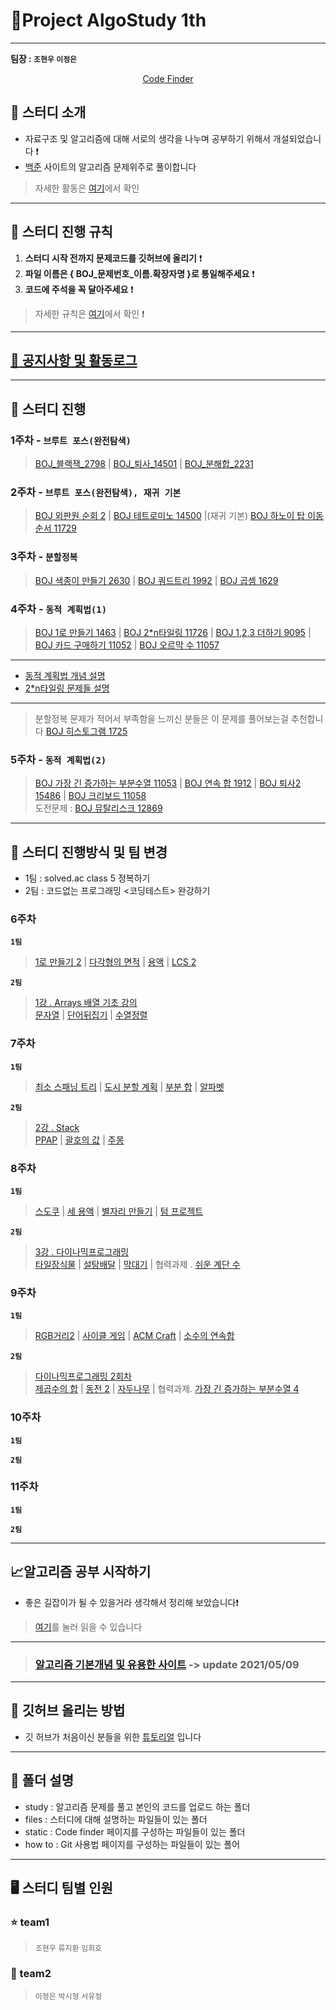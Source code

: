 # :palm_tree:Project AlgoStudy 1th

---

**팀장 : `조현우` `이정은`**


<div align = "center">

[Code Finder](https://hyun98.github.io/Project_AlgoStudy/)

</div>

## 🎯 스터디 소개
-   자료구조 및 알고리즘에 대해 서로의 생각을 나누며 공부하기 위해서 개설되었습니다 ❗️
-   [백준](https://www.acmicpc.net/) 사이트의 알고리즘 문제위주로 풀이합니다
> 자세한 활동은 [여기](files/activity.md)에서 확인
---

## :flower_playing_cards: 스터디 진행 규칙

1. **스터디 시작 전까지 문제코드를 깃허브에 올리기** ❗️
2. **파일 이름은 { BOJ_문제번호_이름.확장자명 }로 통일해주세요** ❗️
3. **코드에 주석을 꼭 달아주세요** ❗️
> 자세한 규칙은 [여기](files/rules.md)에서 확인 ❗️

---
## [:bell: 공지사항 및 활동로그](files/notices.md)
---

## 📅 스터디 진행

### 1주차 - **`브루트 포스(완전탐색)`** 
> [BOJ_블랙잭_2798](https://www.acmicpc.net/problem/2798) | [BOJ_퇴사_14501](https://www.acmicpc.net/problem/14501) | [BOJ_분해합_2231](https://www.acmicpc.net/problem/2231)


### 2주차 - **`브루트 포스(완전탐색), 재귀 기본`**
> [BOJ 외판원 순회 2](https://www.acmicpc.net/problem/10971) | [BOJ 테트로미노 14500](https://www.acmicpc.net/problem/14500) |(재귀 기본) [BOJ 하노이 탑 이동 순서 11729](https://www.acmicpc.net/problem/11729)

### 3주차 - **`분할정복`**
> [BOJ 색종이 만들기 2630](https://www.acmicpc.net/problem/2630) | [BOJ 쿼드트리 1992](https://www.acmicpc.net/problem/1992) | [BOJ 곱셈 1629](https://www.acmicpc.net/problem/1629)

### 4주차 - **`동적 계획법(1)`**
> [BOJ 1로 만들기 1463](https://www.acmicpc.net/problem/1463) | [BOJ 2*n타일링 11726](https://www.acmicpc.net/problem/11726) | [BOJ 1,2,3 더하기 9095](https://www.acmicpc.net/problem/9095) | [BOJ 카드 구매하기 11052](https://www.acmicpc.net/problem/11052) | [BOJ 오르막 수 11057](https://www.acmicpc.net/problem/11057) 
---
* [동적 계획법 개념 설명](https://velog.io/@polynomeer/%EB%8F%99%EC%A0%81-%EA%B3%84%ED%9A%8D%EB%B2%95Dynamic-Programming)<br>
* [2*n타일링 문제들 설명](https://blog.naver.com/PostView.nhn?blogId=ndb796&logNo=221233586932&parentCategoryNo=&categoryNo=128&viewDate=&isShowPopularPosts=false&from=postView)
---
> 분할정복 문제가 적어서 부족함을 느끼신 분들은 이 문제를 풀어보는걸 추천합니다 [BOJ 히스토그램 1725](https://www.acmicpc.net/problem/1725)

### 5주차 - **`동적 계획법(2)`**
> [BOJ 가장 긴 증가하는 부분수열 11053](https://www.acmicpc.net/problem/11053) | [BOJ 연속 합 1912](https://www.acmicpc.net/problem/1912) | [BOJ 퇴사2 15486](https://www.acmicpc.net/problem/15486) | [BOJ 크리보드 11058](https://www.acmicpc.net/problem/11058)<br>
> 도전문제 : [BOJ 뮤탈리스크 12869](https://www.acmicpc.net/problem/12869)

---
## 📅 스터디 진행방식 및 팀 변경

* 1팀 : solved.ac class 5 정복하기 <br>
* 2팀 : 코드없는 프로그래밍 <코딩테스트> 완강하기 <br>

### 6주차 
**`1팀`**
> [1로 만들기 2](https://www.acmicpc.net/problem/12852) | [다각형의 면적](https://www.acmicpc.net/problem/2166) | [용액](https://www.acmicpc.net/problem/2467) | [LCS 2](https://www.acmicpc.net/problem/9252)

 **`2팀`**
> [1강 . Arrays 배열 기초 강의](https://www.youtube.com/watch?v=tLG10WsVntI&list=PLDV-cCQnUlIYFOXYzqLoXnEye4WxDa_30) <br>
> [문자열](https://www.acmicpc.net/problem/9086) | [단어뒤집기]( https://www.acmicpc.net/problem/9093) | [수열정렬](https://www.acmicpc.net/problem/1015)

### 7주차
**`1팀`**
> [최소 스패닝 트리](https://www.acmicpc.net/problem/1197) | [도시 분할 계획](https://www.acmicpc.net/problem/1647) | [부분 합](https://www.acmicpc.net/problem/1806) | [알파벳](https://www.acmicpc.net/problem/1987)

**`2팀`**
> [2강 . Stack](https://www.youtube.com/watch?v=eu9ttD-psU4&list=PLDV-cCQnUlIYQOb8_n-d-VPhl_X6cECjg) <br>
> [PPAP](https://www.acmicpc.net/problem/16120) | [괄호의 값]( https://www.acmicpc.net/problem/2504) | [주몽](https://www.acmicpc.net/problem/1940)

### 8주차
**`1팀`**
>[스도쿠](https://www.acmicpc.net/problem/2239) | [세 용액](https://www.acmicpc.net/problem/2473) | [별자리 만들기](https://www.acmicpc.net/problem/4386) | [텀 프로젝트](https://www.acmicpc.net/problem/9466)

 **`2팀`**
> [3강 . 다이나믹프로그래밍](https://www.youtube.com/watch?v=eJC2oetXaNk) <br>
> [타일장식물](https://www.acmicpc.net/problem/13301) | [설탕배달]( https://www.acmicpc.net/problem/2839) | [막대기](https://www.acmicpc.net/problem/17608) | 협력과제 . [쉬운 계단 수](https://www.acmicpc.net/problem/10844)

### 9주차
**`1팀`**
>[RGB거리2](https://www.acmicpc.net/problem/17404) | [사이클 게임](https://www.acmicpc.net/problem/20040) | [ACM Craft](https://www.acmicpc.net/problem/1005) | [소수의 연속합](https://www.acmicpc.net/problem/1644)

 **`2팀`**
> [다이나믹프로그래밍 2회차](https://www.youtube.com/watch?v=eJC2oetXaNk) <br>
> [제곱수의 합](https://www.acmicpc.net/problem/1699) | [동전 2](https://www.acmicpc.net/problem/2294) | [자두나무](https://www.acmicpc.net/problem/2240) | 협력과제. [가장 긴 증가하는 부분수열 4](https://www.acmicpc.net/problem/14002)


### 10주차
**`1팀`**
>

 **`2팀`**
> 

### 11주차
**`1팀`**
>
 **`2팀`**
> 
---

## :chart_with_upwards_trend:알고리즘 공부 시작하기
- 좋은 길잡이가 될 수 있을거라 생각해서 정리해 보았습니다❗️
> [여기](files/tips.md)를 눌러 읽을 수 있습니다
---

> ### [알고리즘 기본개념 및 유용한 사이트](files/basics.md) -> update 2021/05/09

---

## 🙋 깃허브 올리는 방법

- 깃 허브가 처음이신 분들을 위한 [튜토리얼](https://hyun98.github.io/Project_AlgoStudy/how_to/github/index.html) 입니다
---
## :file_folder: 폴더 설명
- study : 알고리즘 문제를 풀고 본인의 코드를 업로드 하는 폴더
- files : 스터디에 대해 설명하는 파일들이 있는 폴더
- static : Code finder 페이지를 구성하는 파일들이 있는 폴더
- how to : Git 사용법 페이지를 구성하는 파일들이 있는 폴어
---

## 🖥 스터디 팀별 인원

### :star: team1

> `조현우` `류지환` `임희호`

### :musical_note: team2

> `이정은` `박시형` `서유정`




